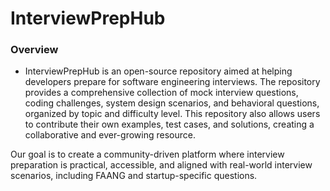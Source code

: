 # InterviewPrepHub

### Overview

- InterviewPrepHub is an open-source repository aimed at helping developers prepare for software engineering interviews. The repository provides a comprehensive collection of mock interview questions, coding challenges, system design scenarios, and behavioral questions, organized by topic and difficulty level. This repository also allows users to contribute their own examples, test cases, and solutions, creating a collaborative and ever-growing resource.

Our goal is to create a community-driven platform where interview preparation is practical, accessible, and aligned with real-world interview scenarios, including FAANG and startup-specific questions.
